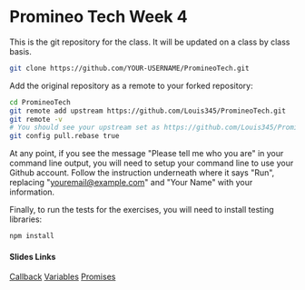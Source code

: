# Promineo Tech Week 4

This is the git repository for the class. It will be updated on a class by class basis.

```bash
git clone https://github.com/YOUR-USERNAME/PromineoTech.git
```

Add the original repository as a remote to your forked repository:

```bash
cd PromineoTech
git remote add upstream https://github.com/Louis345/PromineoTech.git
git remote -v
# You should see your upstream set as https://github.com/Louis345/PromineoTech.git
git config pull.rebase true
```

At any point, if you see the message "Please tell me who you are" in your command line output, you will need to setup your command line to use your Github account. Follow the instruction underneath where it says "Run", replacing "youremail@example.com" and "Your Name" with your information.

Finally, to run the tests for the exercises, you will need to install testing libraries:

```bash
npm install
```

#### Slides Links

[Callback](https://slides.com/jamaltaylor/deck-2a39e3)
[Variables](https://slides.com/jamaltaylor/deck-dbca4e)
[Promises](https://slides.com/jamaltaylor/deck-1da105)
